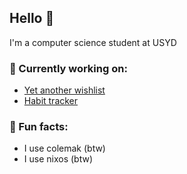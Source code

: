 ## Hello 🐒

I'm a computer science student at USYD

### 🙈 Currently working on:
- [Yet another wishlist](https://github.com/MonkieeBoi/yawl)
- [Habit tracker](https://github.com/yunz-dev/spnw-api)

### 🙊 Fun facts:
- I use colemak (btw)
- I use nixos (btw)
